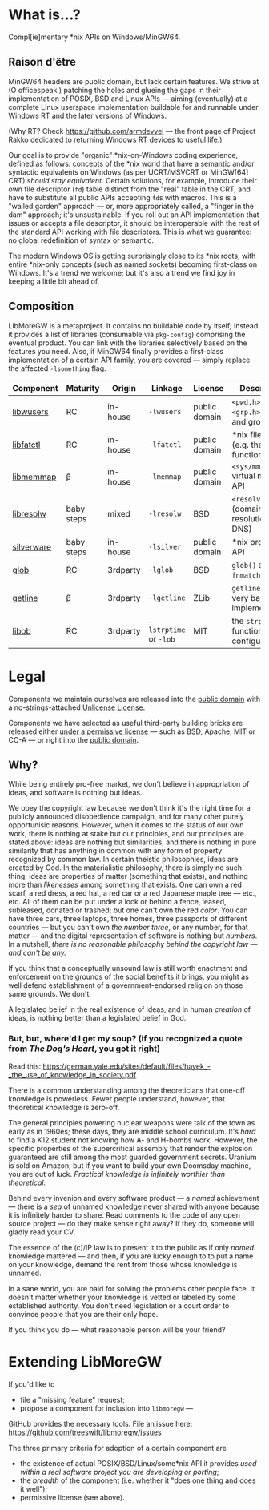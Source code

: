 # What is...?
Compl[ie]mentary *nix APIs on Windows/MinGW64.

## Raison d'être

MinGW64 headers are public domain, but lack certain features. We strive at (O officespeak!) patching the holes and glueing the gaps in their implementation of POSIX, BSD and Linux APIs — aiming (eventually) at a complete Linux userspace implementation buildable for and runnable under Windows RT and the later versions of Windows.

(Why RT? Check https://github.com/armdevvel — the front page of Project Rakko dedicated to returning Windows RT devices to useful life.)

Our goal is to provide "organic" *nix-on-Windows coding experience, defined as follows: concepts of the *nix world that have a semantic and/or syntactic equivalents on
Windows (as per UCRT/MSVCRT or MinGW[64] CRT) *should stay equivalent*. Certain solutions, for example, introduce their own file descriptor (`fd`) table distinct from the
"real" table in the CRT, and have to substitute all public APIs accepting `fd`s with macros. This is a "walled garden" approach — or, more appropriately called, a "finger
in the dam" approach; it's unsustainable. If you roll out an API implementation that issues or accepts a file descriptor, it should be interoperable with the rest of the
standard API working with file descriptors. This is what we guarantee: no global redefinition of syntax or semantic.

The modern Windows OS is getting surprisingly close to its *nix roots, with entire *nix-only concepts (such as named sockets) becoming first-class on Windows. It's a trend
we welcome; but it's also a trend we find joy in keeping a little bit ahead of.

## Composition

LibMoreGW is a metaproject. It contains no buildable code by itself; instead it provides a list of libraries (consumable via `pkg-config`) comprising the eventual product.
You can link with the libraries selectively based on the features you need. Also, if MinGW64 finally provides a first-class implementation of a certain API family, you are
covered — simply replace the affected `-lsomething` flag.

Component|Maturity|Origin|Linkage|License|Description
---|---|---|---|---|---
[libwusers](https://github.com/treeswift/libwusers)|RC|in-house|`-lwusers`|public domain|`<pwd.h>` and `<grp.h>` (user and group API)
[libfatctl](https://github.com/treeswift/libfatctl)|RC|in-house|`-lfatctl`|public domain|*nix file API (e.g. the`*at` function family)
[libmemmap](https://github.com/treeswift/libmemmap)|β|in-house|`-lmemmap`|public domain|`<sys/mman.h>` virtual memory API
[libresolw](https://github.com/treeswift/libresolw)|baby steps|mixed|`-lresolw`|BSD|`<resolv.h>` API (domain name resolution, DNS)
[silverware](https://github.com/treeswift/silverware)|baby steps|in-house|`-lsilver`|public domain|*nix process API
[glob](https://github.com/treeswift/glob)|RC|3rdparty|`-lglob`|BSD|`glob()` and `fnmatch()` API
[getline](https://github.com/treeswift/getline-compatible)|β|3rdparty|`-lgetline`|ZLib|`getline` API (a very basic implementation)
[libob](https://github.com/treeswift/strptime)|RC|3rdparty|`-lstrptime` or `-lob`|MIT|the `strptime` function (highly configurable)

# Legal

Components we maintain ourselves are released into the [public domain](https://en.wikipedia.org/wiki/Public_domain) with a no-strings-attached [Unlicense License](LICENSE).

Components we have selected as useful third-party building bricks are released either [under a permissive license](https://en.wikipedia.org/wiki/Permissive_software_license) — such as BSD, Apache, MIT or CC-A — or right into the [public domain](https://en.wikipedia.org/wiki/Public_domain).

## Why?

While being entirely pro-free market, we don't believe in appropriation of ideas, and software is nothing but ideas.

We obey the copyright law because we don't think it's the right time for a publicly announced disobedience campaign, and for many other purely opportunisic reasons. However,
when it comes to the status of our own work, there is nothing at stake but our principles, and our principles are stated above: ideas are nothing but similarities, and there
is nothing in pure similarity that has anything in common with any form of property recognized by common law. In certain theistic philosophies, ideas are created by God. In
the materialistic philosophy, there is simply no such thing; ideas are properties of matter (something that exists), and nothing more than _likenesses_ among something that
exists. One can own a red scarf, a red dress, a red hat, a red car or a red Japanese maple tree — etc., etc. All of them can be put under a lock or behind a fence, leased,
subleased, donated or trashed; but one can't own the red _color_. You can have three cars, three laptops, three homes, three passports of different countries — but you can't
own _the number three_, or any number, for that matter — and the digital representation of software is nothing but _numbers_.
In a nutshell, *there is no reasonable philosophy behind the copyright law — and can't be any.*

If you think that a conceptually unsound law is still worth enactment and enforcement on the grounds of the social benefits it brings, you might as well defend establishment
of a government-endorsed religion on those same grounds. We don't.

A legislated belief in the real existence of ideas, and in human _creation_ of ideas, is nothing better than a legislated belief in God.

### But, but, where'd I get my soup? (if you recognized a quote from _The Dog's Heart_, you got it right)

Read this: https://german.yale.edu/sites/default/files/hayek_-_the_use_of_knowledge_in_society.pdf

There is a common understanding among the theoreticians that one-off knowledge is powerless. Fewer people understand, however, that theoretical knowledge is zero-off.

The general principles powering nuclear weapons were talk of the town as early as in 1960es; these days, they are middle school curriculum. It's _hard_ to find a K12
student not knowing how A- and H-bombs work. However, the specific properties of the supercritical assembly that render the explosion guaranteed are still among the
most guarded government secrets. Uranium is sold on Amazon, but if you want to build your own Doomsday machine, you are out of luck. _Practical knowledge is infinitely
worthier than theoretical._

Behind every invenion and every software product — a _named_ achievement — there is a _sea_ of unnamed knowledge never shared with anyone because it is infinitely harder
to share. Read comments to the code of any open source project — do they make sense right away? If they do, someone will gladly read your CV.

The essence of the (c)/IP law is to present it to the public as if only _named_ knowledge mattered — and then, if you are lucky enough to to put a name on your knowledge,
demand the rent from those whose knowledge is unnamed.

In a sane world, you are paid for solving the problems other people face. It doesn't matter whether your knowledge is vetted or labeled by some established authority.
You don't need legislation or a court order to convince people that you are their only hope.

If you think you do — what reasonable person will be your friend?

# Extending LibMoreGW

If you'd like to 
* file a "missing feature" request;
* propose a component for inclusion into `libmoregw` —

GitHub provides the necessary tools. File an issue here: https://github.com/treeswift/libmoregw/issues

The three primary criteria for adoption of a certain component are
* the existence of actual POSIX/BSD/Linux/some*nix API it provides *used within a real software project you are developing or porting*;
* the _breadth_ of the component (i.e. whether it "does one thing and does it well");
* permissive license (see above).

